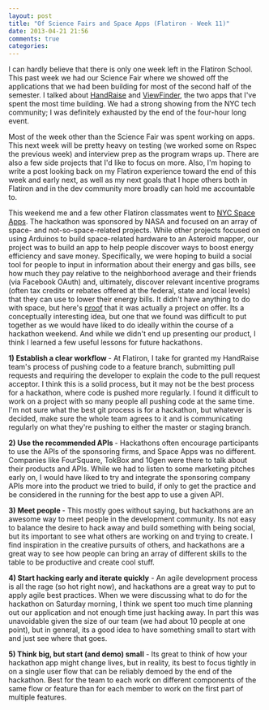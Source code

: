 ```yaml
---
layout: post
title: "Of Science Fairs and Space Apps (Flatiron - Week 11)"
date: 2013-04-21 21:56
comments: true
categories: 
---
```


I can hardly believe that there is only one week left in the Flatiron School. This past week we had our Science Fair where we showed off the applications that we had been building for most of the second half of the semester. I talked about <a href="http://handrai.se" target="_blank">HandRaise</a> and <a href="http://viewfinder.io" target="_blank">ViewFinder</a>, the two apps that I've spent the most time building. We had a strong showing from the NYC tech community; I was definitely exhausted by the end of the four-hour long event. 

<!--more-->

Most of the week other than the Science Fair was spent working on apps. This next week will be pretty heavy on testing (we worked some on Rspec the previous week) and interview prep as the program wraps up. There are also a few side projects that I'd like to focus on more. Also, I'm hoping to write a post looking back on my Flatiron experience toward the end of this week and early next, as well as my next goals that I hope others both in Flatiron and in the dev community more broadly can hold me accountable to.

This weekend me and a few other Flatiron classmates went to <a href="http://spaceappschallenge.org/" target="_blank">NYC Space Apps</a>. The hackathon was sponsored by NASA and focused on an array of space- and not-so-space-related projects. While other projects focused on using Arduinos to build space-related hardware to an Asteroid mapper, our project was to build an app to help people discover ways to boost energy efficiency and save money. Specifically, we were hoping to build a social tool for people to input in information about their energy and gas bills, see how much they pay relative to the neighborhood average and their friends (via Facebook OAuth) and, ultimately, discover relevant incentive programs (often tax credits or rebates offered at the federal, state and local levels) that they can use to lower their energy bills. It didn't have anything to do with space, but here's <a href="http://spaceappschallenge.org/challenge/mobile-incentives-tied-to-utility-rates/" target="_blank">proof</a> that it was actually a project on offer. Its a conceptually interesting idea, but one that we found was difficult to put together as we would have liked to do ideally within the course of a hackathon weekend. And while we didn't end up presenting our product, I think I learned a few useful lessons for future hackathons.

<strong>1) Establish a clear workflow </strong> - At Flatiron, I take for granted my HandRaise team's process of pushing code to a feature branch, submitting pull requests and requiring the developer to explain the code to the pull request acceptor. I think this is a solid process, but it may not be the best process for a hackathon, where code is pushed more regularly. I found it difficult to work on a project with so many people all pushing code at the same time. I'm not sure what the best git process is for a hackathon, but whatever is decided, make sure the whole team agrees to it and is communicating regularly on what they're pushing to either the master or staging branch.

<strong>2) Use the recommended APIs </strong> - Hackathons often encourage participants to use the APIs of the sponsoring firms, and Space Apps was no different. Companies like FourSquare, TokBox and 10gen were there to talk about their products and APIs. While we had to listen to some marketing pitches early on, I would have liked to try and integrate the sponsoring company APIs more into the product we tried to build, if only to get the practice and be considered in the running for the best app to use a given API.

<strong>3) Meet people </strong> - This mostly goes without saying, but hackathons are an awesome way to meet people in the development community. Its not easy to balance the desire to hack away and build something with being social, but its important to see what others are working on and trying to create. I find inspiration in the creative pursuits of others, and hackathons are a great way to see how people can bring an array of different skills to the table to be productive and create cool stuff. 

<strong>4) Start hacking early and iterate quickly</strong> - An agile development process is all the rage (so hot right now), and hackathons are a great way to put to apply agile best practices. When we were discussing what to do for the hackathon on Saturday morning, I think we spent too much time planning out our application and not enough time just hacking away. In part this was unavoidable given the size of our team (we had about 10 people at one point), but in general, its a good idea to have something small to start with and just see where that goes.

<strong>5) Think big, but start (and demo) small</strong> - Its great to think of how your hackathon app might change lives, but in reality, its best to focus tightly in on a single user flow that can be reliably demoed by the end of the hackathon. Best for the team to each work on different components of the same flow or feature than for each member to work on the first part of multiple features.


